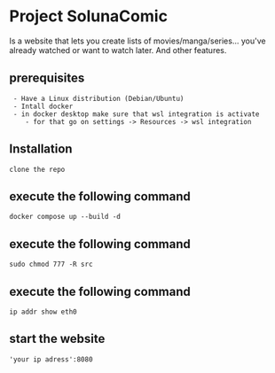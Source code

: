# Project SolunaComic
  Is a website that lets you create lists of movies/manga/series... you've already watched or want to watch later. And other features.

  ## prerequisites

     - Have a Linux distribution (Debian/Ubuntu)
     - Intall docker
     - in docker desktop make sure that wsl integration is activate 
        - for that go on settings -> Resources -> wsl integration 

  ## Installation
    clone the repo

  ## execute the following command
    docker compose up --build -d

  ## execute the following command
    sudo chmod 777 -R src

  ## execute the following command
    ip addr show eth0
    
  ## start the website
    'your ip adress':8080
